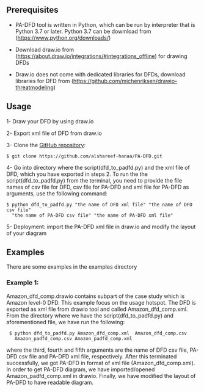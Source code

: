 

Prerequisites
------------

 - PA-DFD tool is written in Python, which can be run by interpreter that is Python 3.7 or later. Python 3.7 can be dowmload from (https://www.python.org/downloads/) 
 
 - Download draw.io from (https://about.draw.io/integrations/#integrations_offline) for drawing DFDs
 
 - Draw.io does not come with dedicated libraries for DFDs, download libraries for DFD from  (https://github.com/michenriksen/drawio-threatmodeling)



Usage
------------

1- Draw your DFD by using draw.io

2- Export xml file of DFD from draw.io 
 
3- Clone the [GitHub repository](https://github.com/alshareef-hanaa/PA-DFD):

    $ git clone https://github.com/alshareef-hanaa/PA-DFD.git
    
4- Go into directory where the script(dfd_to_padfd.py) and the xml file of DFD, which you have exported in steps 2. To run the  the script(dfd_to_padfd.py) from the terminal, you need to provide the file names of csv file for DFD, csv file for PA-DFD and xml file for PA-DFD as arguments, use the following command: 

    $ python dfd_to_padfd.py "the name of DFD xml file" "the name of DFD csv file" 
      "the name of PA-DFD csv file" "the name of PA-DFD xml file" 
 
5- Deployment: import the PA-DFD xml file in draw.io and modify the layout of your diagram



Examples
------------

There are some examples in the examples directory

### Example 1: 

Amazon_dfd_comp.drawio contains subpart of the case study which is Amazon level-0 DFD. This example focus on the usage hotspot. The DFD is exported as xml file from drawio tool and called Amazon_dfd_comp.xml. From the directory where we have the script(dfd_to_padfd.py) and aforementioned file, we have run the following:

     $ python dfd_to_padfd.py Amazon_dfd_comp.xml  Amazon_dfd_comp.csv
       Amazon_padfd_comp.csv Amazon_padfd_comp.xml 

where the third, fourth and fifth arguments are the name of DFD csv file, PA-DFD csv file and PA-DFD xml file, respectively.
After this terminated successfully, we got PA-DFD in format of xml file (Amazon_dfd_comp.xml). In order to get PA-DFD diagram, we have imported/opened Amazon_padfd_comp.xml in drawio. Finally, we have modified the layout of PA-DFD to have readable diagram.
